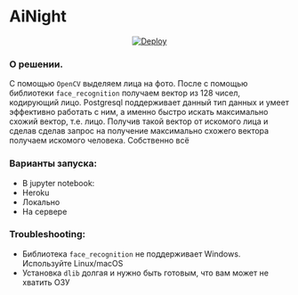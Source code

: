 # AiNight
<p align="center">
<a href="https://heroku.com/deploy?template=https://github.com/deevroman/AiNight">
  <img src="https://www.herokucdn.com/deploy/button.svg" alt="Deploy">
</a>
</p>

### О решении. 

С помощью `OpenCV` выделяем лица на фото. После с помощью библиотеки `face_recognition` получаем вектор из 128 чисел, кодирующий лицо. Postgresql поддерживает данный тип данных и умеет эффективно работать с ним, а именно быстро искать максимально схожий вектор, т.е. лицо. Получив такой вектор от искомого лица и сделав сделав запрос на получение максимально схожего вектора получаем искомого человека. Собственно всё

### Варианты запуска:

+ В jupyter notebook:
+ Heroku
+ Локально
+ На сервере

### Troubleshooting:

+ Библиотека `face_recognition` не поддерживает Windows. Используйте Linux/macOS 
+ Установка `dlib` долгая и нужно быть готовым, что вам может не хватить ОЗУ
